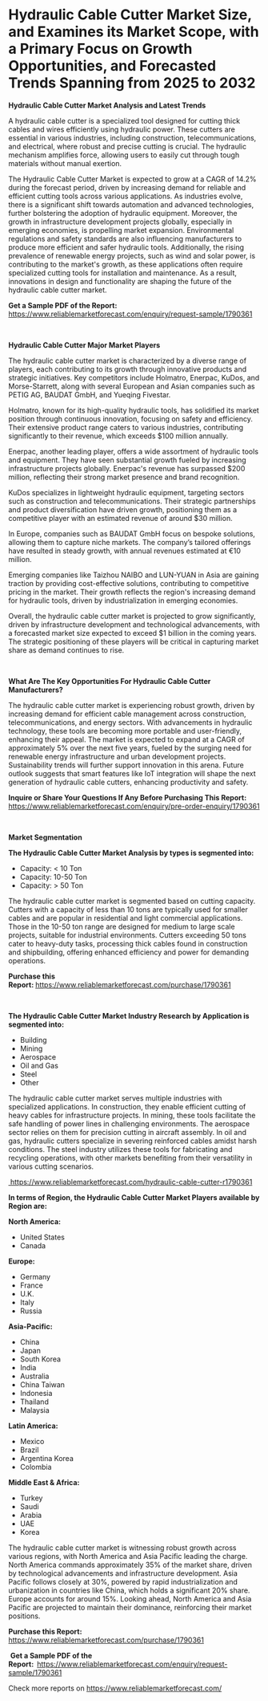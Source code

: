 <p><h1>Hydraulic Cable Cutter Market Size, and Examines its Market Scope, with a Primary Focus on Growth Opportunities, and Forecasted Trends Spanning from 2025 to 2032</h1></p><p><strong>Hydraulic Cable Cutter Market Analysis and Latest Trends</strong></p>
<p><p>A hydraulic cable cutter is a specialized tool designed for cutting thick cables and wires efficiently using hydraulic power. These cutters are essential in various industries, including construction, telecommunications, and electrical, where robust and precise cutting is crucial. The hydraulic mechanism amplifies force, allowing users to easily cut through tough materials without manual exertion.</p><p>The Hydraulic Cable Cutter Market is expected to grow at a CAGR of 14.2% during the forecast period, driven by increasing demand for reliable and efficient cutting tools across various applications. As industries evolve, there is a significant shift towards automation and advanced technologies, further bolstering the adoption of hydraulic equipment. Moreover, the growth in infrastructure development projects globally, especially in emerging economies, is propelling market expansion. Environmental regulations and safety standards are also influencing manufacturers to produce more efficient and safer hydraulic tools. Additionally, the rising prevalence of renewable energy projects, such as wind and solar power, is contributing to the market's growth, as these applications often require specialized cutting tools for installation and maintenance. As a result, innovations in design and functionality are shaping the future of the hydraulic cable cutter market.</p></p>
<p><strong>Get a Sample PDF of the Report:&nbsp;</strong> <a href="https://www.reliablemarketforecast.com/enquiry/request-sample/1790361?utm_campaign=2778&utm_medium=2&utm_source=Github&utm_content=ia&utm_term=10042025&utm_id=hydraulic-cable-cutter">https://www.reliablemarketforecast.com/enquiry/request-sample/1790361</a></p>
<p>&nbsp;</p>
<p><strong>Hydraulic Cable Cutter Major Market Players</strong></p>
<p><p>The hydraulic cable cutter market is characterized by a diverse range of players, each contributing to its growth through innovative products and strategic initiatives. Key competitors include Holmatro, Enerpac, KuDos, and Morse-Starrett, along with several European and Asian companies such as PETIG AG, BAUDAT GmbH, and Yueqing Fivestar.</p><p>Holmatro, known for its high-quality hydraulic tools, has solidified its market position through continuous innovation, focusing on safety and efficiency. Their extensive product range caters to various industries, contributing significantly to their revenue, which exceeds $100 million annually.</p><p>Enerpac, another leading player, offers a wide assortment of hydraulic tools and equipment. They have seen substantial growth fueled by increasing infrastructure projects globally. Enerpac's revenue has surpassed $200 million, reflecting their strong market presence and brand recognition.</p><p>KuDos specializes in lightweight hydraulic equipment, targeting sectors such as construction and telecommunications. Their strategic partnerships and product diversification have driven growth, positioning them as a competitive player with an estimated revenue of around $30 million.</p><p>In Europe, companies such as BAUDAT GmbH focus on bespoke solutions, allowing them to capture niche markets. The company’s tailored offerings have resulted in steady growth, with annual revenues estimated at €10 million.</p><p>Emerging companies like Taizhou NAIBO and LUN-YUAN in Asia are gaining traction by providing cost-effective solutions, contributing to competitive pricing in the market. Their growth reflects the region's increasing demand for hydraulic tools, driven by industrialization in emerging economies.</p><p>Overall, the hydraulic cable cutter market is projected to grow significantly, driven by infrastructure development and technological advancements, with a forecasted market size expected to exceed $1 billion in the coming years. The strategic positioning of these players will be critical in capturing market share as demand continues to rise.</p></p>
<p>&nbsp;</p>
<p><strong>What Are The Key Opportunities For Hydraulic Cable Cutter Manufacturers?</strong></p>
<p><p>The hydraulic cable cutter market is experiencing robust growth, driven by increasing demand for efficient cable management across construction, telecommunications, and energy sectors. With advancements in hydraulic technology, these tools are becoming more portable and user-friendly, enhancing their appeal. The market is expected to expand at a CAGR of approximately 5% over the next five years, fueled by the surging need for renewable energy infrastructure and urban development projects. Sustainability trends will further support innovation in this arena. Future outlook suggests that smart features like IoT integration will shape the next generation of hydraulic cable cutters, enhancing productivity and safety.</p></p>
<p><strong>Inquire or Share Your Questions If Any Before Purchasing This Report:</strong> <a href="https://www.reliablemarketforecast.com/enquiry/pre-order-enquiry/1790361?utm_campaign=2778&utm_medium=2&utm_source=Github&utm_content=ia&utm_term=10042025&utm_id=hydraulic-cable-cutter">https://www.reliablemarketforecast.com/enquiry/pre-order-enquiry/1790361</a></p>
<p>&nbsp;</p>
<p><strong>Market Segmentation</strong></p>
<p><strong>The Hydraulic Cable Cutter Market Analysis by types is segmented into:</strong></p>
<p><ul><li>Capacity: < 10 Ton</li><li>Capacity: 10-50 Ton</li><li>Capacity: > 50 Ton</li></ul></p>
<p><p>The hydraulic cable cutter market is segmented based on cutting capacity. Cutters with a capacity of less than 10 tons are typically used for smaller cables and are popular in residential and light commercial applications. Those in the 10-50 ton range are designed for medium to large scale projects, suitable for industrial environments. Cutters exceeding 50 tons cater to heavy-duty tasks, processing thick cables found in construction and shipbuilding, offering enhanced efficiency and power for demanding operations.</p></p>
<p><strong>Purchase this Report:&nbsp;</strong><a href="https://www.reliablemarketforecast.com/purchase/1790361?utm_campaign=2778&utm_medium=2&utm_source=Github&utm_content=ia&utm_term=10042025&utm_id=hydraulic-cable-cutter">https://www.reliablemarketforecast.com/purchase/1790361</a></p>
<p>&nbsp;</p>
<p><strong>The Hydraulic Cable Cutter Market Industry Research by Application is segmented into:</strong></p>
<p><ul><li>Building</li><li>Mining</li><li>Aerospace</li><li>Oil and Gas</li><li>Steel</li><li>Other</li></ul></p>
<p><p>The hydraulic cable cutter market serves multiple industries with specialized applications. In construction, they enable efficient cutting of heavy cables for infrastructure projects. In mining, these tools facilitate the safe handling of power lines in challenging environments. The aerospace sector relies on them for precision cutting in aircraft assembly. In oil and gas, hydraulic cutters specialize in severing reinforced cables amidst harsh conditions. The steel industry utilizes these tools for fabricating and recycling operations, with other markets benefiting from their versatility in various cutting scenarios.</p></p>
<p><a href="https://www.reliablemarketforecast.com/hydraulic-cable-cutter-r1790361?utm_campaign=2778&utm_medium=2&utm_source=Github&utm_content=ia&utm_term=10042025&utm_id=hydraulic-cable-cutter">&nbsp;https://www.reliablemarketforecast.com/hydraulic-cable-cutter-r1790361</a></p>
<p><strong>In terms of Region, the Hydraulic Cable Cutter Market Players available by Region are:</strong></p>
<p>
    <p> <strong> North America: </strong>
        <ul>
            <li>United States</li>
            <li>Canada</li>
        </ul>
        </p> 
    <p> <strong> Europe: </strong>
        <ul>
            <li>Germany</li>
            <li>France</li>
            <li>U.K.</li>
            <li>Italy</li>
            <li>Russia</li>
        </ul>
        </p> 
    <p> <strong> Asia-Pacific: </strong>
        <ul>
            <li>China</li>
            <li>Japan</li>
            <li>South Korea</li>
            <li>India</li>
            <li>Australia</li>
            <li>China Taiwan</li>
            <li>Indonesia</li>
            <li>Thailand</li>
            <li>Malaysia</li>
        </ul>
        </p> 
    <p> <strong> Latin America: </strong>
        <ul>
            <li>Mexico</li>
            <li>Brazil</li>
            <li>Argentina Korea</li>
            <li>Colombia</li>
        </ul>
        </p> 
    <p> <strong> Middle East & Africa: </strong>
        <ul>
            <li>Turkey</li>
            <li>Saudi</li>
            <li>Arabia</li>
            <li>UAE</li>
            <li>Korea</li>
        </ul>
    </p>
    </p>
<p><p>The hydraulic cable cutter market is witnessing robust growth across various regions, with North America and Asia Pacific leading the charge. North America commands approximately 35% of the market share, driven by technological advancements and infrastructure development. Asia Pacific follows closely at 30%, powered by rapid industrialization and urbanization in countries like China, which holds a significant 20% share. Europe accounts for around 15%. Looking ahead, North America and Asia Pacific are projected to maintain their dominance, reinforcing their market positions.</p></p>
<p><strong>Purchase this Report: </strong><a href="https://www.reliablemarketforecast.com/purchase/1790361?utm_campaign=2778&utm_medium=2&utm_source=Github&utm_content=ia&utm_term=10042025&utm_id=hydraulic-cable-cutter">https://www.reliablemarketforecast.com/purchase/1790361</a></p>
<p>&nbsp;<strong>Get a Sample PDF of the Report:&nbsp;&nbsp;</strong><a href="https://www.reliablemarketforecast.com/enquiry/request-sample/1790361?utm_campaign=2778&utm_medium=2&utm_source=Github&utm_content=ia&utm_term=10042025&utm_id=hydraulic-cable-cutter">https://www.reliablemarketforecast.com/enquiry/request-sample/1790361</a></p>
<p><strong></strong></p>
<p>Check more reports on <a href="https://www.reliablemarketforecast.com/?utm_campaign=2778&utm_medium=2&utm_source=Github&utm_content=ia&utm_term=10042025&utm_id=hydraulic-cable-cutter">https://www.reliablemarketforecast.com/</a></p>